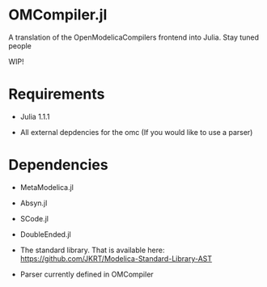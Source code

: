 # OMCompiler.jl
A translation of the OpenModelicaCompilers frontend into Julia. Stay tuned people

WIP!

# Requirements 

* Julia 1.1.1 

* All external depdencies for the omc (If you would like to use a parser)

# Dependencies 

* MetaModelica.jl

* Absyn.jl

* SCode.jl

* DoubleEnded.jl

* The standard library. That is available here: https://github.com/JKRT/Modelica-Standard-Library-AST

* Parser currently defined in OMCompiler
